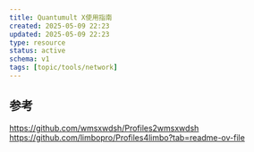 ```yaml
---
title: Quantumult X使用指南
created: 2025-05-09 22:23
updated: 2025-05-09 22:23
type: resource
status: active
schema: v1
tags: [topic/tools/network]
---
```


## 参考
https://github.com/wmsxwdsh/Profiles2wmsxwdsh
https://github.com/limbopro/Profiles4limbo?tab=readme-ov-file